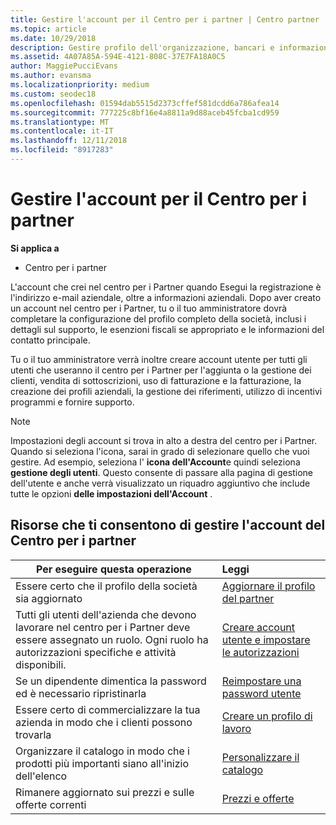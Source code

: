 ```yaml
---
title: Gestire l'account per il Centro per i partner | Centro partner
ms.topic: article
ms.date: 10/29/2018
description: Gestire profilo dell'organizzazione, bancari e informazioni fiscali e gli utenti nel centro per i Partner.
ms.assetid: 4A07A85A-594E-4121-808C-37E7FA18A0C5
author: MaggiePucciEvans
ms.author: evansma
ms.localizationpriority: medium
ms.custom: seodec18
ms.openlocfilehash: 01594dab5515d2373cffef581dcdd6a786afea14
ms.sourcegitcommit: 777225c8bf16e4a8811a9d88aceb45fcba1cd959
ms.translationtype: MT
ms.contentlocale: it-IT
ms.lasthandoff: 12/11/2018
ms.locfileid: "8917283"
---
```

# <a name="manage-your-partner-center-account"></a>Gestire l'account per il Centro per i partner

**Si applica a**

-  Centro per i partner

L'account che crei nel centro per i Partner quando Esegui la registrazione è l'indirizzo e-mail aziendale, oltre a informazioni aziendali. Dopo aver creato un account nel centro per i Partner, tu o il tuo amministratore dovrà completare la configurazione del profilo completo della società, inclusi i dettagli sul supporto, le esenzioni fiscali se appropriato e le informazioni del contatto principale. 

Tu o il tuo amministratore verrà inoltre creare account utente per tutti gli utenti che useranno il centro per i Partner per l'aggiunta o la gestione dei clienti, vendita di sottoscrizioni, uso di fatturazione e la fatturazione, la creazione dei profili aziendali, la gestione dei riferimenti, utilizzo di incentivi programmi e fornire supporto.

>[!NOTE]
>Impostazioni degli account si trova in alto a destra del centro per i Partner. Quando si seleziona l'icona, sarai in grado di selezionare quello che vuoi gestire. Ad esempio, seleziona l' **icona dell'Account**e quindi seleziona **gestione degli utenti**. Questo consente di passare alla pagina di gestione dell'utente e anche verrà visualizzato un riquadro aggiuntivo che include tutte le opzioni **delle impostazioni dell'Account** .


## <a name="resources-to-help-you-manage-your-partner-center-account"></a>Risorse che ti consentono di gestire l'account del Centro per i partner

|**Per eseguire questa operazione**   |**Leggi**   |
|-----------------------|:-----------------------|
|Essere certo che il profilo della società sia aggiornato   |[Aggiornare il profilo del partner](update-your-partner-profile.md)|
|Tutti gli utenti dell'azienda che devono lavorare nel centro per i Partner deve essere assegnato un ruolo. Ogni ruolo ha autorizzazioni specifiche e attività disponibili.|[Creare account utente e impostare le autorizzazioni](create-user-accounts-and-set-permissions.md)|
|Se un dipendente dimentica la password ed è necessario ripristinarla  |[Reimpostare una password utente](reset-a-user-password.md)|
|Essere certo di commercializzare la tua azienda in modo che i clienti possono trovarla   |[Creare un profilo di lavoro](create-a-marketing-profile.md)|
|Organizzare il catalogo in modo che i prodotti più importanti siano all'inizio dell'elenco   |[Personalizzare il catalogo](customize-the-catalog.md)|
|Rimanere aggiornato sui prezzi e sulle offerte correnti   |[Prezzi e offerte](pricing-and-offers.md)|













 

 




